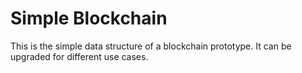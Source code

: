 # Simple Blockchain

This is the simple data structure of a blockchain prototype. It can be upgraded for different use cases.

